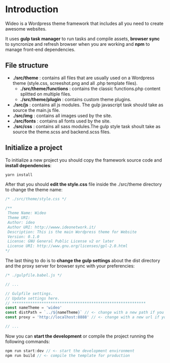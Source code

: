 # Introduction

Wideo is a Wordpress theme framework that includes all you need to create awesome websites.

It uses <b>gulp task manager</b> to run tasks and compile assets, <b>browser sync</b> to syncronize and refresh browser when you are working and <b>npm</b> to manage front-end dependencies.

## File structure

- <b>./src/theme</b> : contains all files that are usually used on a Wordpress theme (style.css, screeshot.png and all .php template files).
  - <b>./src/theme/functions</b> : contains the classic functions.php content splitted on multiple files.
  - <b>./src/theme/plugin</b> : contains custom theme plugins.
- <b>./src/js</b> : contains all js modules. The gulp javascript task should take as source the main.js file.
- <b>./src/img</b> : contains all images used by the site.
- <b>./src/fonts</b> : contains all fonts used by the site.
- <b>./src/css</b> : contains all sass modules.The gulp style task shoult take as source the theme.scss and backend.scss files.

## Initialize a project

To initialize a new project you should copy the framework source code and <b>install dependencies</b>:

``` js
yarn install
```

After that you should <b>edit the style.css</b> file inside the ./src/theme directory to change the theme name:

``` css
/* ./src/theme/style.css */

/**
 Theme Name: Wideo
 Theme URI: 
 Author: ídeo
 Author URI: http://wwww.ideonetwork.it/
 Description: This is the main Wordpress theme for Website
 Version: 0.1.0
 License: GNU General Public License v2 or later
 License URI: http://www.gnu.org/licenses/gpl-2.0.html
*/
```

The last thing to do is to <b>change the gulp settings</b> about the dist directory and the proxy server for browser sync with your preferencies:

``` js
/* ./gulpfile.babel.js */

// ...

// Gulpfile settings.
// Update settings here.
// ***********************************************************
const nameTheme = 'wideo'
const distPath = `../${nameTheme}` // <- change with a new path if you want
const proxy = 'http://localhost:8888' // <- change with a new url if you want

// ...
```

Now you can <b>start the development</b> or compile the project running the following commands:

``` js
npm run start:dev // <- start the development environment
npm run build // <- compile the template for production
```